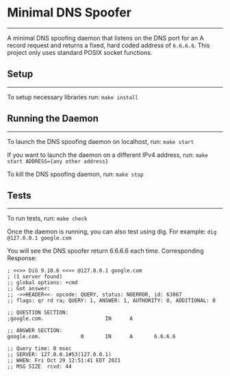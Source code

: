 
# Minimal DNS Spoofer
-----------------------
A minimal DNS spoofing daemon that listens on the DNS port for an A record request and returns a fixed, hard coded address of ```6.6.6.6```. This project only uses standard POSIX socket functions.

## Setup
---------
To setup necessary libraries run:
```make install```

## Running the Daemon
---------------------
To launch the DNS spoofing daemon on localhost, run:
```make start```

If you want to launch the daemon on a different IPv4 address, run:
```make start ADDRESS={any other address}```

To kill the DNS spoofing daemon, run:
```make stop```

## Tests
--------
To run tests, run:
```make check```

Once the daemon is running, you can also test using dig. For example:
```dig @127.0.0.1 google.com```

You will see the DNS spoofer return 6.6.6.6 each time. Corresponding Response:
```
; <<>> DiG 9.10.6 <<>> @127.0.0.1 google.com
; (1 server found)
;; global options: +cmd
;; Got answer:
;; ->>HEADER<<- opcode: QUERY, status: NOERROR, id: 63867
;; flags: qr rd ra; QUERY: 1, ANSWER: 1, AUTHORITY: 0, ADDITIONAL: 0

;; QUESTION SECTION:
;google.com.                    IN      A

;; ANSWER SECTION:
google.com.             0       IN      A       6.6.6.6

;; Query time: 0 msec
;; SERVER: 127.0.0.1#53(127.0.0.1)
;; WHEN: Fri Oct 29 12:51:41 EDT 2021
;; MSG SIZE  rcvd: 44
```